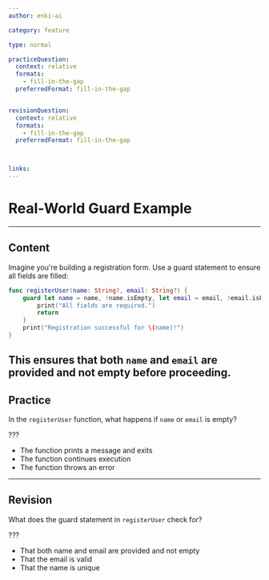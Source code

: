 ```yaml
---
author: enki-ai

category: feature

type: normal

practiceQuestion:
  context: relative
  formats:
    - fill-in-the-gap
  preferredFormat: fill-in-the-gap


revisionQuestion:
  context: relative
  formats:
    - fill-in-the-gap
  preferredFormat: fill-in-the-gap



links:
---
```


# Real-World Guard Example

---
## Content

Imagine you're building a registration form. Use a guard statement to ensure all fields are filled:

```swift
func registerUser(name: String?, email: String?) {
    guard let name = name, !name.isEmpty, let email = email, !email.isEmpty else {
        print("All fields are required.")
        return
    }
    print("Registration successful for \(name)!")
}
```

This ensures that both `name` and `email` are provided and not empty before proceeding.
---
## Practice

In the `registerUser` function, what happens if `name` or `email` is empty?

???

- The function prints a message and exits
- The function continues execution
- The function throws an error

---
## Revision

What does the guard statement in `registerUser` check for?

???

- That both name and email are provided and not empty
- That the email is valid
- That the name is unique
